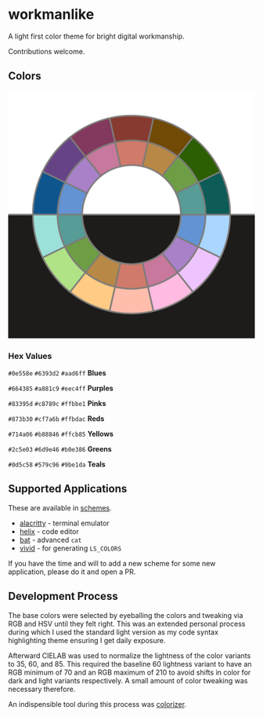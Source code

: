 # workmanlike

A light first color theme for bright digital workmanship.

Contributions welcome.

## Colors

![workmanlike colors](workmanlike.png)

### Hex Values

`#0e558e`
`#6393d2`
`#aad6ff`
**Blues**

`#664385`
`#a881c9`
`#eec4ff`
**Purples**

`#83395d`
`#c8789c`
`#ffbbe1`
**Pinks**

`#873b30`
`#cf7a6b`
`#ffbdac`
**Reds**

`#714a06`
`#b88846`
`#ffcb85`
**Yellows**

`#2c5e03`
`#6d9e46`
`#b0e386`
**Greens**

`#0d5c58`
`#579c96`
`#9be1da`
**Teals**

## Supported Applications

These are available in [schemes](schemes/).

- [alacritty](https://github.com/alacritty/alacritty) - terminal emulator
- [helix](https://github.com/helix-editor/helix) - code editor
- [bat](https://github.com/sharkdp/bat) - advanced `cat`
- [vivid](https://github.com/sharkdp/vivid) - for generating `LS_COLORS`

If you have the time and will to add a new scheme for some new application, please do it and open a PR.

## Development Process

The base colors were selected by eyeballing the colors and tweaking via RGB and HSV until they felt right. This was an extended personal process during which I used the standard light version as my code syntax highlighting theme ensuring I get daily exposure.

Afterward CIELAB was used to normalize the lightness of the color variants to 35, 60, and 85. This required the baseline 60 lightness variant to have an RGB minimum of 70 and an RGB maximum of 210 to avoid shifts in color for dark and light variants respectively. A small amount of color tweaking was necessary therefore.

An indispensible tool during this process was [colorizer](https://colorizer.org/).
